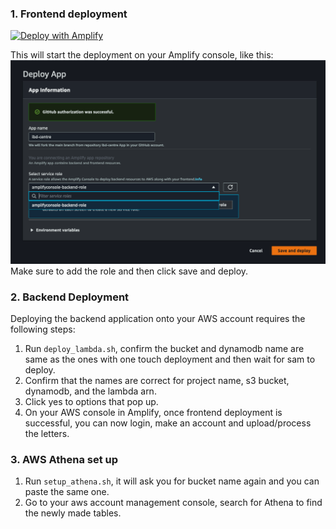 ### 1. Frontend deployment

[![Deploy with Amplify](https://oneclick.amplifyapp.com/button.svg)](https://console.aws.amazon.com/amplify/home#/deploy?repo=https://github.com/UBC-CIC/ibd-centre)

This will start the deployment on your Amplify console, like this:
![alt text](../docs/images/amplify.png)
Make sure to add the role and then click save and deploy.

### 2. Backend Deployment
Deploying the backend application onto your AWS account requires the following steps:

1. Run `deploy_lambda.sh`, confirm the bucket and dynamodb name are same as the ones with one touch deployment and then wait for sam to deploy.
2. Confirm that the names are correct for project name, s3 bucket, dynamodb, and the lambda arn.
3. Click yes to options that pop up.
4. On your AWS console in Amplify, once frontend deployment is successful, you can now login, make an account and upload/process the letters.

### 3. AWS Athena set up

1. Run `setup_athena.sh`, it will ask you for bucket name again and you can paste the same one. 
2. Go to your aws account management console, search for Athena to find the newly made tables.